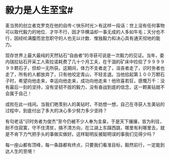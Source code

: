 # 毅力是人生至宝#
麦当劳的创立者克罗克在他的自传＜快乐时光＞有这样一段话：世上没有任何事物可以取代毅力的地位．才华不行，因才华横溢却一事无成的人多如牛毛；天分也不行，因经纶满腹而怠忽职守的人也无以计数．惟独毅力和决心具有通天彻地的能力。
 
现存世界上最大最纯的天然钻石“自由者”的寻获可说是一次毅力的见证。当年，委内瑞拉钻石开采工人索拉诺耗费了几十个月工夫，在干涸的矿床中捡拾了９９９９９９颗石子，但却一无所获。这期间，体力不支者走了，沮丧者走了，识时务者也走了，所有的人都放弃了，只有他咬定青山，不轻言退。当他拾起第１００万颗石子时，希望向他走来，幸运向他走来，成功向他走来！他欣喜若狂，感慨万千：没有最后一刻的坚持，没有坚韧不拔的毅力，没有奋战到底的信念，这一颗美钻就不会属于自己！  

成败在此一线间。当我们艳羡别人的美钻时，不妨想一想，自己在寻获人生美钻的过程中，到底付出了多大的决心多少努力多少坚持？  

有句老话“识时务者为俊杰”至今仍被不少人奉为圭臬，于是天下攘攘，皆为利往，耐不住寂寞，守不住清贫，搞不清方向，在江湖上东蹿西跳，哪里有利哪里去，就是不肯下力气把手头的事做实做好。这样聪明反被聪明误的事我们见得少吗？  

每一座山都有顶峰，每一条路都有终点，只要我们看准目标，毅然前行，一定能到达人生的至境！
  